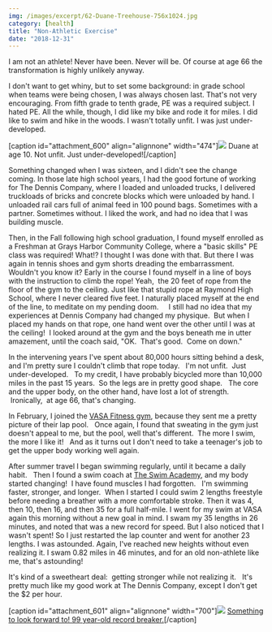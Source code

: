 ```yaml
---
img: /images/excerpt/62-Duane-Treehouse-756x1024.jpg
category: [health]
title: "Non-Athletic Exercise"
date: "2018-12-31"
---
```


I am not an athlete! Never have been. Never will be. Of course at age 66 the transformation is highly unlikely anyway.

I don't want to get whiny, but to set some background: in grade school when teams were being chosen, I was always chosen last. That's not very encouraging. From fifth grade to tenth grade, PE was a required subject. I hated PE. All the while, though, I did like my bike and rode it for miles. I did like to swim and hike in the woods. I wasn't totally unfit. I was just under-developed.

\[caption id="attachment\_600" align="alignnone" width="474"\][![](/images/62-Duane-Treehouse-756x1024.jpg)](http://blog.duanemcguire.com/wp-content/uploads/2018/12/62-Duane-Treehouse.jpg) Duane at age 10. Not unfit. Just under-developed!\[/caption\]

Something changed when I was sixteen, and I didn't see the change coming. In those late high school years, I had the good fortune of working for The Dennis Company, where I loaded and unloaded trucks, I delivered truckloads of bricks and concrete blocks which were unloaded by hand. I unloaded rail cars full of animal feed in 100 pound bags. Sometimes with a partner. Sometimes without. I liked the work, and had no idea that I was building muscle.

Then, in the Fall following high school graduation, I found myself enrolled as a Freshman at Grays Harbor Community College, where a "basic skills" PE class was required! What!? I thought I was done with that. But there I was again in tennis shoes and gym shorts dreading the embarrassment. Wouldn't you know it? Early in the course I found myself in a line of boys with the instruction to climb the rope! Yeah,  the 20 feet of rope from the floor of the gym to the ceiling. Just like that stupid rope at Raymond High School, where I never cleared five feet. I naturally placed myself at the end of the line, to meditate on my pending doom.     I still had no idea that my experiences at Dennis Company had changed my physique.  But when I placed my hands on that rope, one hand went over the other until I was at the ceiling!  I looked around at the gym and the boys beneath me in utter amazement, until the coach said, "OK.  That's good.  Come on down."

In the intervening years I've spent about 80,000 hours sitting behind a desk, and I'm pretty sure I couldn't climb that rope today.   I'm not unfit.  Just under-developed.   To my credit, I have probably bicycled more than 10,000  miles in the past 15 years.  So the legs are in pretty good shape.   The core and the upper body, on the other hand, have lost a lot of strength.   Ironically,  at age 66, that's changing.

In February, I joined the [VASA Fitness gym](https://go.vasafitness.com/amenities/), because they sent me a pretty picture of their lap pool.   Once again, I found that sweating in the gym just doesn't appeal to me, but the pool, well that's different.  The more I swim, the more I like it!   And as it turns out I don't need to take a teenager's job to get the upper body working well again.

After summer travel I began swimming regularly, until it became a daily habit.   Then I found a swim coach at [The Swim Academy](http://www.theswimacademys.com/meet-our-coaches/), and my body started changing!  I have found muscles I had forgotten.   I'm swimming faster, stronger, and longer.  When I started I could swim 2 lengths freestyle before needing a breather with a more comfortable stroke. Then it was 4, then 10, then 16, and then 35 for a full half-mile. I went for my swim at VASA again this morning without a new goal in mind. I swam my 35 lengths in 26 minutes, and noted that was a new record for speed. But I also noticed that I wasn't spent! So I just restarted the lap counter and went for another 23 lengths. I was astounded. Again, I've reached new heights without even realizing it. I swam 0.82 miles in 46 minutes, and for an old non-athlete like me, that's astounding!

It's kind of a sweetheart deal:  getting stronger while not realizing it.   It's pretty much like my good work at The Dennis Company, except I don't get the $2 per hour.

\[caption id="attachment\_601" align="alignnone" width="700"\][![](/images/9499018-3x2-700x467.jpg)](https://www.abc.net.au/news/2018-03-01/george-corones-after-breaking-50m-world-record/9499054) [Something to look forward to! 99 year-old record breaker.](https://www.abc.net.au/news/2018-03-01/george-corones-after-breaking-50m-world-record/9499054)\[/caption\]
